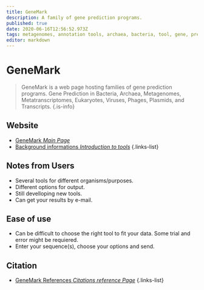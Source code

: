 ```yaml
---
title: GeneMark
description: A family of gene prediction programs.
published: true
date: 2020-06-16T12:56:52.973Z
tags: metagenomes, annotation tools, archaea, bacteria, tool, gene, prediction, hmm, eukaryota
editor: markdown
---
```


# GeneMark

> GeneMark is a web page hosting families of gene prediction programs.
&NewLine;
Gene Prediction in Bacteria, Archaea, Metagenomes, Metatranscriptomes, Eukaryotes, Viruses, Phages, Plasmids, and Transcripts.
{.is-info}

 

## Website 

- [GeneMark *Main Page*](http://exon.gatech.edu/GeneMark/)
- [Background informations *Introduction to tools*](http://exon.gatech.edu/GeneMark/background.html#GeneMarkES_info)
{.links-list}

## Notes from Users
- Several tools for different organisms/purposes.
- Different options for output.
- Still develloping new tools.
- Can get your results by e-mail.

## Ease of use
- Can be difficult to choose the right tool to fit your data. Some trial and error might be requiered.
- Enter your sequence(s), choose your options and send.


## Citation

- [GeneMark References *Citations reference Page*](http://exon.gatech.edu/GeneMark/references.html)
{.links-list}

